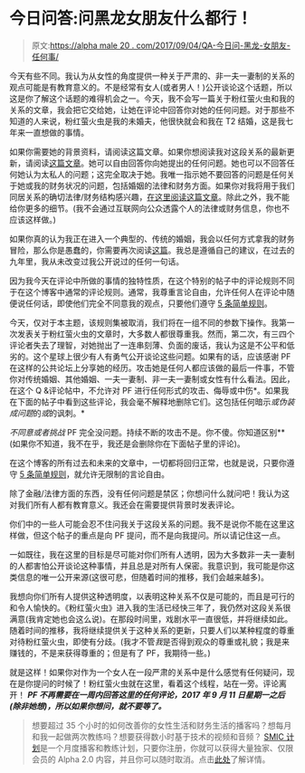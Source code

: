 # 今日问答:问黑龙女朋友什么都行！

> 原文:[https://alpha male 20 . com/2017/09/04/QA-今日问-黑龙-女朋友-任何事/](https://alphamale20.com/2017/09/04/qa-today-ask-blackdragons-girlfriend-anything/)

今天有些不同。我认为从女性的角度提供一种关于严肃的、非一夫一妻制的关系的观点可能是有教育意义的。不是经常有女人(或者男人！)公开谈论这个话题，所以这是你了解这个话题的难得机会之一。今天，我不会写一篇关于粉红萤火虫和我的关系的文章，我会把它交给她，让她在评论中回答你对她的任何问题。对于那些不知道的人来说，粉红萤火虫是我的未婚夫，他很快就会和我在 T2 结婚，这是我七年来一直想做的事情。

如果你需要她的背景资料，请阅读这篇文章。如果你想阅读我对这段关系的最新更新，请阅读[这篇文章](https://blackdragonblog.com/2017/02/27/girlfriend-oltr-relationship-update-late-feb-2017/)。她可以自由回答你向她提出的任何问题。她也可以不回答任何她认为太私人的问题；这完全取决于她。我唯一指示她不要回答的问题是任何关于她或我的财务状况的问题，包括婚姻的法律和财务方面。如果你对我将用于我们同居关系的确切法律/财务结构感兴趣，[在这里阅读这篇文章](https://blackdragonblog.com/2017/03/20/9-different-marriage-legal-structures/)。除此之外，我不能给你更多的细节。(我不会通过互联网向公众透露个人的法律或财务信息，你也不应该这样做。)

如果你真的认为我正在进入一个典型的、传统的婚姻，我会以任何方式拿我的财务冒险，那么你是愚蠢的，你需要再次阅读[这篇](https://blackdragonblog.com/2017/03/20/9-different-marriage-legal-structures/)。我总是遵循自己的建议，在过去的九年里，我从未改变过我公开说过的任何一句话。

因为我今天在评论中所做的事情的独特性质，在这个特别的帖子中的评论规则不同于在这个博客中通常的评论规则。通常，我尊重言论自由，允许任何人在评论中随便说任何话，即使他们完全不同意我的观点，只要他们遵守 [5 条简单规则](https://blackdragonblog.com/rules/)。

今天，仅对于本主题，该规则集被取消，我们将在一组不同的参数下操作。我第一次发表关于粉红萤火虫的文章时，大多数人都很尊重我。然而，第二次，有三四个评论者失去了理智，对她抛出了一连串刻薄、负面的废话，我认为这是不公平和低劣的。这个星球上很少有人有勇气公开谈论这些问题。如果有的话，应该感谢 PF 在这样的公共论坛上分享她的经历。攻击她是任何人都应该做的最后一件事，不管你对传统婚姻、其他婚姻、一夫一妻制、非一夫一妻制或女性有什么看法。因此，在这个 Q &评论帖中，不允许对 PF 进行任何形式的攻击、侮辱或中伤*。如果我在下面的帖子中看到这些评论，我会毫不解释地删除它们。这包括任何暗示*或伪装成问题*的*或*的讽刺。*

***不同意*或者*挑战* PF 完全没问题。持续不断的攻击不是。你不傻。你知道区别**(如果你不知道，我不在乎，我还是会删除你在下面帖子里的评论)。

在这个博客的所有过去和未来的文章中，一切都将回归正常，也就是说，只要你遵守 [5 条简单规则](https://blackdragonblog.com/rules/)，就允许无限制的言论自由。

除了金融/法律方面的东西，没有任何问题是禁区；你想问什么就问吧！我认为这对我们所有人都有教育意义。我还会在需要提供背景时发表评论。

你们中的一些人可能会忍不住问我关于这段关系的问题。我不是说你不能在这里这样做，但这个帖子的重点是向 PF 提问，而不是向我提问。所以请记住这一点。

一如既往，我在这里的目标是尽可能对你们所有人透明，因为大多数非一夫一妻制的人都害怕公开谈论这种事情，并且总是对所有人保密。我意识到，我可能是你这类信息的唯一公开来源(这很可悲，但随着时间的推移，我们会越来越多)。

我想向你们所有人提供这种透明度，以表明这种关系不仅是可能的，而且是可行的和令人愉快的。《粉红萤火虫》进入我的生活已经快三年了，我仍然对这段关系很满意(我肯定她也会这么说)。在那段时间里，戏剧水平一直很低，并将继续如此。随着时间的推移，我将继续提供关于这种关系的更新，只要人们以某种程度的尊重对待粉红萤火虫，即使有分歧。(我才不管*我*是否得到观众的尊重或礼貌；我是来赚钱的，不是来获得尊重的；但是有了 PF，我期待一些。)

就是这样！如果你对作为一个女人在一段严肃的关系中是什么感觉有任何疑问，现在是你提问的时候了！粉红萤火虫就在这里，看着这个线程，站在一旁。评论离开！ ***PF 不再需要在一周内回答这里的任何评论，2017 年 9 月 11 日星期一之后(除非她想)，所以如果你想问，就不要等了。***

> 想要超过 35 个小时的如何改善你的女性生活和财务生活的播客吗？想每月和我一起做两次教练吗？想要获得数小时基于技术的视频和音频？ [SMIC 计划](https://alphamale20.kartra.com/page/vIL17)是一个月度播客和教练计划，只要你注册，你就可以获得大量独家、仅限会员的 Alpha 2.0 内容，并且你可以随时取消。点击[此处](https://alphamale20.kartra.com/page/vIL17)了解详情。